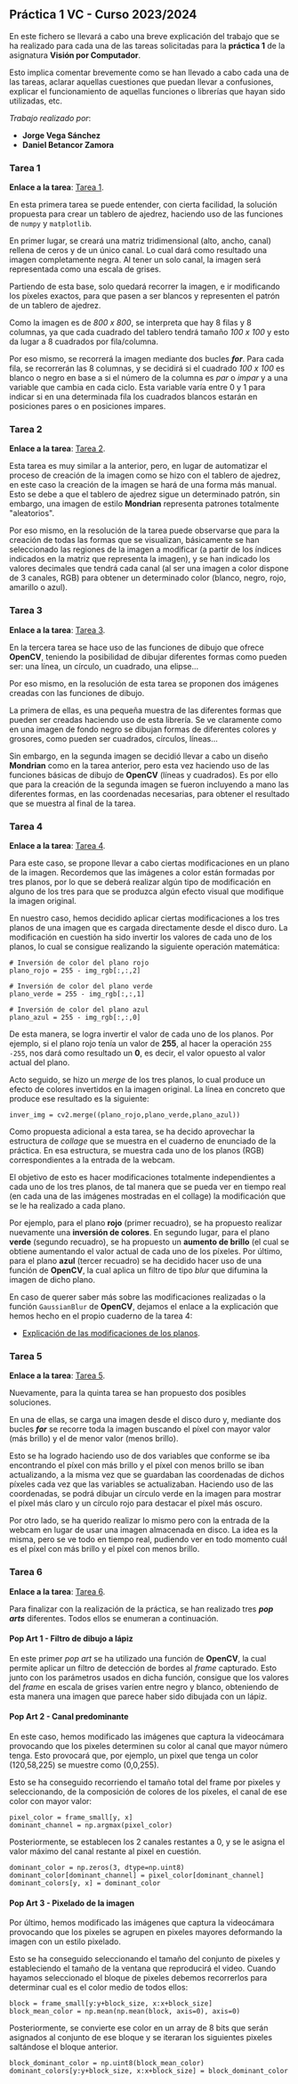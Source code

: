 ## Práctica 1 VC - Curso 2023/2024

En este fichero se llevará a cabo una breve explicación del trabajo que se ha realizado para cada una de las tareas solicitadas para la **práctica 1** de la asignatura **Visión por Computador**. 

Esto implica comentar brevemente como se han llevado a cabo cada una de las tareas, aclarar aquellas cuestiones que puedan llevar a confusiones, explicar el funcionamiento de aquellas funciones o librerías que hayan sido utilizadas, etc.

*Trabajo realizado por*:
- **Jorge Vega Sánchez**
- **Daniel Betancor Zamora**

### Tarea 1

**Enlace a la tarea**: [Tarea 1](Tarea%201.ipynb).

En esta primera tarea se puede entender, con cierta facilidad, la solución propuesta para crear un tablero de ajedrez, haciendo uso de las funciones de `numpy` y `matplotlib`.

En primer lugar, se creará una matriz tridimensional (alto, ancho, canal) rellena de ceros y de un único canal. Lo cual dará como resultado una imagen completamente negra. Al tener un solo canal, la imagen será representada como una escala de grises.

Partiendo de esta base, solo quedará recorrer la imagen, e ir modificando los píxeles exactos, para que pasen a ser blancos y representen el patrón de un tablero de ajedrez.

Como la imagen es de *800 x 800*, se interpreta que hay 8 filas y 8 columnas, ya que cada cuadrado del tablero tendrá tamaño *100 x 100* y esto da lugar a 8 cuadrados por fila/columna.

Por eso mismo, se recorrerá la imagen mediante dos bucles **_for_**. Para cada fila, se recorrerán las 8 columnas, y se decidirá si el cuadrado *100 x 100* es blanco o negro en base a si el número de la columna es *par* o *impar* y a una variable que cambia en cada ciclo. Esta variable varía entre 0 y 1 para indicar si en una determinada fila los cuadrados blancos estarán en posiciones pares o en posiciones impares.

### Tarea 2

**Enlace a la tarea**: [Tarea 2](Tarea%202.ipynb).

Esta tarea es muy similar a la anterior, pero, en lugar de automatizar el proceso de creación de la imagen como se hizo con el tablero de ajedrez, en este caso la creación de la imagen se hará de una forma más manual. Esto se debe a que el tablero de ajedrez sigue un determinado patrón, sin embargo, una imagen de estilo **Mondrian** representa patrones totalmente "aleatorios".

Por eso mismo, en la resolución de la tarea puede observarse que para la creación de todas las formas que se visualizan, básicamente se han seleccionado las regiones de la imagen a modificar (a partir de los índices indicados en la matriz que representa la imagen), y se han indicado los valores decimales que tendrá cada canal (al ser una imagen a color dispone de 3 canales, RGB) para obtener un determinado color (blanco, negro, rojo, amarillo o azul).

### Tarea 3

**Enlace a la tarea**: [Tarea 3](Tarea%203.ipynb).

En la tercera tarea se hace uso de las funciones de dibujo que ofrece **OpenCV**, teniendo la posibilidad de dibujar diferentes formas como pueden ser: una línea, un círculo, un cuadrado, una elipse...

Por eso mismo, en la resolución de esta tarea se proponen dos imágenes creadas con las funciones de dibujo. 

La primera de ellas, es una pequeña muestra de las diferentes formas que pueden ser creadas haciendo uso de esta librería. Se ve claramente como en una imagen de fondo negro se dibujan formas de diferentes colores y grosores, como pueden ser cuadrados, círculos, líneas...

Sin embargo, en la segunda imagen se decidió llevar a cabo un diseño **Mondrian** como en la tarea anterior, pero esta vez haciendo uso de las funciones básicas de dibujo de **OpenCV** (líneas y cuadrados). Es por ello que para la creación de la segunda imagen se fueron incluyendo a mano las diferentes formas, en las coordenadas necesarias, para obtener el resultado que se muestra al final de la tarea.

### Tarea 4

**Enlace a la tarea**: [Tarea 4](Tarea%204.ipynb).

Para este caso, se propone llevar a cabo ciertas modificaciones en un plano de la imagen. Recordemos que las imágenes a color están formadas por tres planos, por lo que se deberá realizar algún tipo de modificación en alguno de los tres para que se produzca algún efecto visual que modifique la imagen original.

En nuestro caso, hemos decidido aplicar ciertas modificaciones a los tres planos de una imagen que es cargada directamente desde el disco duro. La modificación en cuestión ha sido invertir los valores de cada uno de los planos, lo cual se consigue realizando la siguiente operación matemática: 

```
# Inversión de color del plano rojo
plano_rojo = 255 - img_rgb[:,:,2]

# Inversión de color del plano verde
plano_verde = 255 - img_rgb[:,:,1]

# Inversión de color del plano azul
plano_azul = 255 - img_rgb[:,:,0]
```

De esta manera, se logra invertir el valor de cada uno de los planos. Por ejemplo, si el plano rojo tenía un valor de **255**, al hacer la operación `255 -255`, nos dará como resultado un **0**, es decir, el valor opuesto al valor actual del plano.

Acto seguido, se hizo un *merge* de los tres planos, lo cual produce un efecto de colores invertidos en la imagen original. La línea en concreto que produce ese resultado es la siguiente:

	inver_img = cv2.merge((plano_rojo,plano_verde,plano_azul))

Como propuesta adicional a esta tarea, se ha decido aprovechar la estructura de *collage* que se muestra en el cuaderno de enunciado de la práctica. En esa estructura, se muestra cada uno de los planos (RGB) correspondientes a la entrada de la webcam. 

El objetivo de esto es hacer modificaciones totalmente independientes a cada uno de los tres planos, de tal manera que se pueda ver en tiempo real (en cada una de las imágenes mostradas en el collage) la modificación que se le ha realizado a cada plano.

Por ejemplo, para el plano **rojo** (primer recuadro), se ha propuesto realizar nuevamente una **inversión de colores**. En segundo lugar, para el plano **verde** (segundo recuadro), se ha propuesto un **aumento de brillo** (el cual se obtiene aumentando el valor actual de cada uno de los píxeles. Por último, para el plano **azul** (tercer recuadro) se ha decidido hacer uso de una función de **OpenCV**, la cual aplica un filtro de tipo *blur* que difumina la imagen de dicho plano.

En caso de querer saber más sobre las modificaciones realizadas o la función `GaussianBlur` de **OpenCV**, dejamos el enlace a la explicación que hemos hecho en el propio cuaderno de la tarea 4:

- [Explicación de las modificaciones de los planos](Tarea%204.ipynb#explicacion-modificaciones).

### Tarea 5

**Enlace a la tarea**: [Tarea 5](Tarea%205.ipynb).

Nuevamente, para la quinta tarea se han propuesto dos posibles soluciones.

En una de ellas, se carga una imagen desde el disco duro y, mediante dos bucles **_for_** se recorre toda la imagen buscando el píxel con mayor valor (más brillo) y el de menor valor (menos brillo). 

Esto se ha logrado haciendo uso de dos variables que conforme se iba encontrando el píxel con más brillo y el píxel con menos brillo se iban actualizando, a la misma vez que se guardaban las coordenadas de dichos píxeles cada vez que las variables se actualizaban. Haciendo uso de las coordenadas, se podrá dibujar un círculo verde en la imagen para mostrar el píxel más claro y un círculo rojo para destacar el píxel más oscuro.

Por otro lado, se ha querido realizar lo mismo pero con la entrada de la webcam en lugar de usar una imagen almacenada en disco. La idea es la misma, pero se ve todo en tiempo real, pudiendo ver en todo momento cuál es el píxel con más brillo y el píxel con menos brillo.

### Tarea 6

**Enlace a la tarea**: [Tarea 6](Tarea%206.ipynb).

Para finalizar con la realización de la práctica, se han realizado tres **_pop arts_** diferentes. Todos ellos se enumeran a continuación.

#### Pop Art 1 - Filtro de dibujo a lápiz

En este primer *pop art* se ha utilizado una función de **OpenCV**, la cual permite aplicar un filtro de detección de bordes al *frame* capturado. Esto junto con los parámetros usados en dicha función, consigue que los valores del *frame* en escala de grises varíen entre negro y blanco, obteniendo de esta manera una imagen que parece haber sido dibujada con un lápiz.

#### Pop Art 2 - Canal predominante

En este caso, hemos modificado las imágenes que captura la videocámara provocando que los pixeles determinen su color al canal que mayor número tenga. Esto provocará que, por ejemplo, un pixel que tenga un color (120,58,225) se muestre como (0,0,255). 

Esto se ha conseguido recorriendo el tamaño total del frame por pixeles y seleccionando, de la composición de colores de los píxeles, el canal de ese color con mayor valor:

	pixel_color = frame_small[y, x]
	dominant_channel = np.argmax(pixel_color)

Posteriormente, se establecen los 2 canales restantes a 0, y se le asigna el valor máximo del canal restante al pixel en cuestión.

	dominant_color = np.zeros(3, dtype=np.uint8)
	dominant_color[dominant_channel] = pixel_color[dominant_channel]
	dominant_colors[y, x] = dominant_color

#### Pop Art 3 - Pixelado de la imagen

Por último, hemos modificado las imágenes que captura la videocámara provocando que los pixeles se agrupen en pixeles mayores deformando la imagen con un estilo pixelado. 

Esto se ha conseguido seleccionando el tamaño del conjunto de pixeles y estableciendo el tamaño de la ventana que reproducirá el video. Cuando hayamos seleccionado el bloque de pixeles debemos recorrerlos para determinar cual es el color medio de todos ellos:

	block = frame_small[y:y+block_size, x:x+block_size]
	block_mean_color = np.mean(np.mean(block, axis=0), axis=0)

Posteriormente, se convierte ese color en un array de 8 bits que serán asignados al conjunto de ese bloque y se iteraran los siguientes pixeles saltándose el bloque anterior.

	block_dominant_color = np.uint8(block_mean_color)
	dominant_colors[y:y+block_size, x:x+block_size] = block_dominant_color




